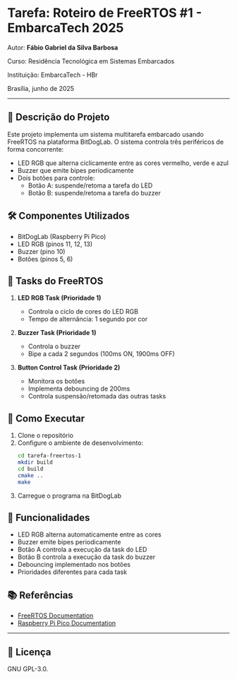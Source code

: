 # Tarefa: Roteiro de FreeRTOS #1 - EmbarcaTech 2025

Autor: **Fábio Gabriel da Silva Barbosa**

Curso: Residência Tecnológica em Sistemas Embarcados

Instituição: EmbarcaTech - HBr

Brasília, junho de 2025

---

## 📝 Descrição do Projeto

Este projeto implementa um sistema multitarefa embarcado usando FreeRTOS na plataforma BitDogLab. O sistema controla três periféricos de forma concorrente:

- LED RGB que alterna ciclicamente entre as cores vermelho, verde e azul
- Buzzer que emite bipes periodicamente
- Dois botões para controle:
  - Botão A: suspende/retoma a tarefa do LED
  - Botão B: suspende/retoma a tarefa do buzzer

## 🛠 Componentes Utilizados

- BitDogLab (Raspberry Pi Pico)
- LED RGB (pinos 11, 12, 13)
- Buzzer (pino 10)
- Botões (pinos 5, 6)

## 🔄 Tasks do FreeRTOS

1. **LED RGB Task (Prioridade 1)**
   - Controla o ciclo de cores do LED RGB
   - Tempo de alternância: 1 segundo por cor

2. **Buzzer Task (Prioridade 1)**
   - Controla o buzzer
   - Bipe a cada 2 segundos (100ms ON, 1900ms OFF)

3. **Button Control Task (Prioridade 2)**
   - Monitora os botões
   - Implementa debouncing de 200ms
   - Controla suspensão/retomada das outras tasks

## 🚀 Como Executar

1. Clone o repositório
2. Configure o ambiente de desenvolvimento:
   ```bash
   cd tarefa-freertos-1
   mkdir build
   cd build
   cmake ..
   make
   ```
3. Carregue o programa na BitDogLab

## 🎯 Funcionalidades

- LED RGB alterna automaticamente entre as cores
- Buzzer emite bipes periodicamente
- Botão A controla a execução da task do LED
- Botão B controla a execução da task do buzzer
- Debouncing implementado nos botões
- Prioridades diferentes para cada task

## 📚 Referências

- [FreeRTOS Documentation](https://www.freertos.org/Documentation/RTOS_book.html)
- [Raspberry Pi Pico Documentation](https://www.raspberrypi.com/documentation/microcontrollers/raspberry-pi-pico.html)

---

## 📜 Licença
GNU GPL-3.0.

